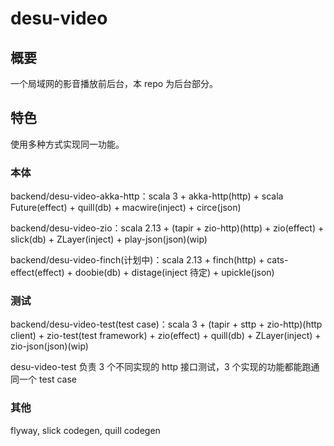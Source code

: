 # desu-video
## 概要
一个局域网的影音播放前后台，本 repo 为后台部分。
## 特色
使用多种方式实现同一功能。

### 本体
backend/desu-video-akka-http：scala 3 + akka-http(http) + scala Future(effect) + quill(db) + macwire(inject) + circe(json)

backend/desu-video-zio：scala 2.13 + (tapir + zio-http)(http) + zio(effect) + slick(db) + ZLayer(inject) + play-json(json)(wip)

backend/desu-video-finch(计划中)：scala 2.13 + finch(http) + cats-effect(effect) + doobie(db) + distage(inject 待定) + upickle(json)

### 测试
backend/desu-video-test(test case)：scala 3 + (tapir + sttp + zio-http)(http client) + zio-test(test framework) + zio(effect) + quill(db) + ZLayer(inject) + zio-json(json)(wip)

desu-video-test 负责 3 个不同实现的 http 接口测试，3 个实现的功能都能跑通同一个 test case

### 其他
flyway, slick codegen, quill codegen